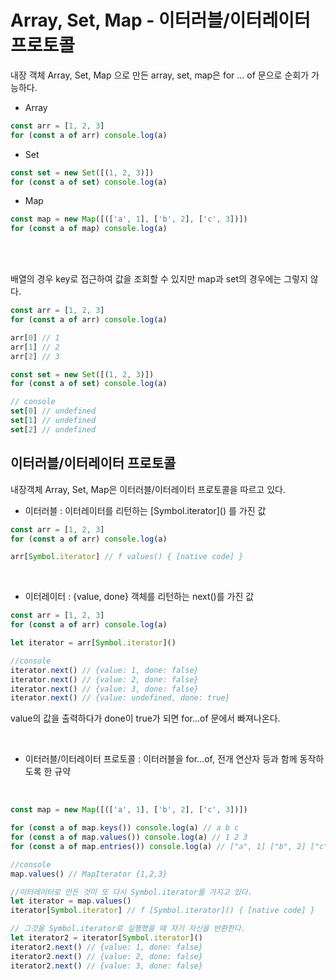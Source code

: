 # Array, Set, Map - 이터러블/이터레이터 프로토콜

내장 객체 Array, Set, Map 으로 만든 array, set, map은 for ... of 문으로 순회가 가능하다.

- Array

```js
const arr = [1, 2, 3]
for (const a of arr) console.log(a)
```

- Set

```js
const set = new Set([(1, 2, 3)])
for (const a of set) console.log(a)
```

- Map

```js
const map = new Map([(['a', 1], ['b', 2], ['c', 3])])
for (const a of map) console.log(a)
```

</br>
</br>

배열의 경우 key로 접근하여 값을 조회할 수 있지만 map과 set의 경우에는 그렇지 않다.

```js
const arr = [1, 2, 3]
for (const a of arr) console.log(a)

arr[0] // 1
arr[1] // 2
arr[2] // 3
```

```js
const set = new Set([(1, 2, 3)])
for (const a of set) console.log(a)
```

```js
// console
set[0] // undefined
set[1] // undefined
set[2] // undefined
```

## 이터러블/이터레이터 프로토콜

내장객체 Array, Set, Map은 이터러블/이터레이터 프로토콜을 따르고 있다.

- 이터러블 : 이터레이터를 리턴하는 \[Symbol.iterator\]() 를 가진 값

```js
const arr = [1, 2, 3]
for (const a of arr) console.log(a)

arr[Symbol.iterator] // f values() { [native code] }
```

</br>

- 이터레이터 : {value, done} 객체를 리턴하는 next()를 가진 값

```js
const arr = [1, 2, 3]
for (const a of arr) console.log(a)

let iterator = arr[Symbol.iterator]()
```

```js
//console
iterator.next() // {value: 1, done: false}
iterator.next() // {value: 2, done: false}
iterator.next() // {value: 3, done: false}
iterator.next() // {value: undefined, done: true}
```

value의 값을 출력하다가 done이 true가 되면 for...of 문에서 빠져나온다.

</br>

- 이터러블/이터레이터 프로토콜 : 이터러블을 for...of, 전개 연산자 등과 함께 동작하도록 한 규약

</br>

```js
const map = new Map([(['a', 1], ['b', 2], ['c', 3])])

for (const a of map.keys()) console.log(a) // a b c
for (const a of map.values()) console.log(a) // 1 2 3
for (const a of map.entries()) console.log(a) // ["a", 1] ["b", 2] ["c", 3]
```

```js
//console
map.values() // MapIterator {1,2,3}

//이터레이터로 만든 것이 또 다시 Symbol.iterator를 가지고 있다.
let iterator = map.values()
iterator[Symbol.iterator] // f [Symbol.iterator]() { [native code] }

// 그것을 Symbol.iterator로 실행했을 때 자기 자신을 반환한다.
let iterator2 = iterator[Symbol.iterator]()
iterator2.next() // {value: 1, done: false}
iterator2.next() // {value: 2, done: false}
iterator2.next() // {value: 3, done: false}
```
